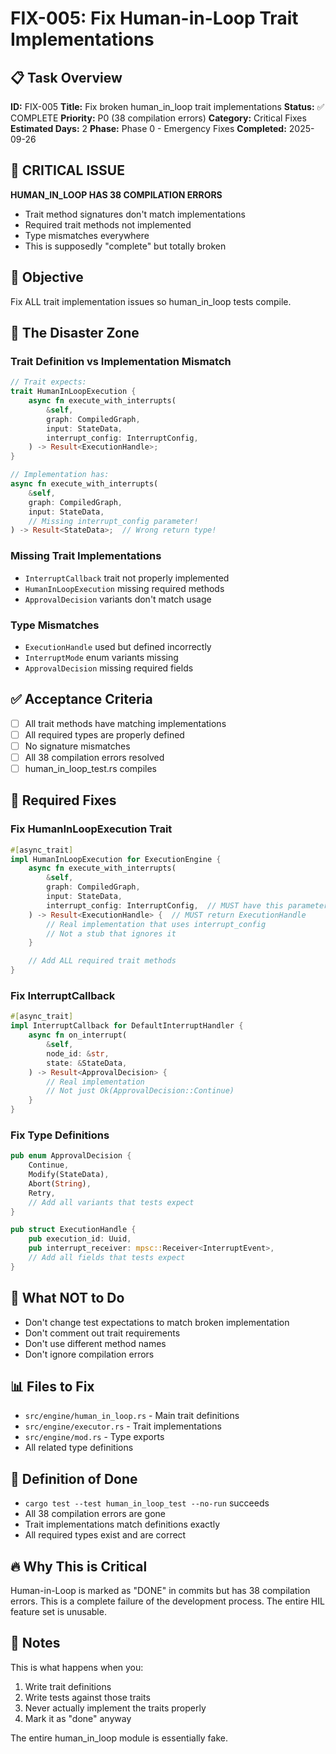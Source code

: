 # FIX-005: Fix Human-in-Loop Trait Implementations

## 📋 Task Overview
**ID:** FIX-005
**Title:** Fix broken human_in_loop trait implementations
**Status:** ✅ COMPLETE
**Priority:** P0 (38 compilation errors)
**Category:** Critical Fixes
**Estimated Days:** 2
**Phase:** Phase 0 - Emergency Fixes
**Completed:** 2025-09-26

## 🚨 CRITICAL ISSUE
**HUMAN_IN_LOOP HAS 38 COMPILATION ERRORS**
- Trait method signatures don't match implementations
- Required trait methods not implemented
- Type mismatches everywhere
- This is supposedly "complete" but totally broken

## 🎯 Objective
Fix ALL trait implementation issues so human_in_loop tests compile.

## 📝 The Disaster Zone

### Trait Definition vs Implementation Mismatch
```rust
// Trait expects:
trait HumanInLoopExecution {
    async fn execute_with_interrupts(
        &self,
        graph: CompiledGraph,
        input: StateData,
        interrupt_config: InterruptConfig,
    ) -> Result<ExecutionHandle>;
}

// Implementation has:
async fn execute_with_interrupts(
    &self,
    graph: CompiledGraph,
    input: StateData,
    // Missing interrupt_config parameter!
) -> Result<StateData>;  // Wrong return type!
```

### Missing Trait Implementations
- `InterruptCallback` trait not properly implemented
- `HumanInLoopExecution` missing required methods
- `ApprovalDecision` variants don't match usage

### Type Mismatches
- `ExecutionHandle` used but defined incorrectly
- `InterruptMode` enum variants missing
- `ApprovalDecision` missing required fields

## ✅ Acceptance Criteria
- [ ] All trait methods have matching implementations
- [ ] All required types are properly defined
- [ ] No signature mismatches
- [ ] All 38 compilation errors resolved
- [ ] human_in_loop_test.rs compiles

## 🔧 Required Fixes

### Fix HumanInLoopExecution Trait
```rust
#[async_trait]
impl HumanInLoopExecution for ExecutionEngine {
    async fn execute_with_interrupts(
        &self,
        graph: CompiledGraph,
        input: StateData,
        interrupt_config: InterruptConfig,  // MUST have this parameter
    ) -> Result<ExecutionHandle> {  // MUST return ExecutionHandle
        // Real implementation that uses interrupt_config
        // Not a stub that ignores it
    }

    // Add ALL required trait methods
}
```

### Fix InterruptCallback
```rust
#[async_trait]
impl InterruptCallback for DefaultInterruptHandler {
    async fn on_interrupt(
        &self,
        node_id: &str,
        state: &StateData,
    ) -> Result<ApprovalDecision> {
        // Real implementation
        // Not just Ok(ApprovalDecision::Continue)
    }
}
```

### Fix Type Definitions
```rust
pub enum ApprovalDecision {
    Continue,
    Modify(StateData),
    Abort(String),
    Retry,
    // Add all variants that tests expect
}

pub struct ExecutionHandle {
    pub execution_id: Uuid,
    pub interrupt_receiver: mpsc::Receiver<InterruptEvent>,
    // Add all fields that tests expect
}
```

## 🚫 What NOT to Do
- Don't change test expectations to match broken implementation
- Don't comment out trait requirements
- Don't use different method names
- Don't ignore compilation errors

## 📊 Files to Fix
- `src/engine/human_in_loop.rs` - Main trait definitions
- `src/engine/executor.rs` - Trait implementations
- `src/engine/mod.rs` - Type exports
- All related type definitions

## 🎯 Definition of Done
- `cargo test --test human_in_loop_test --no-run` succeeds
- All 38 compilation errors are gone
- Trait implementations match definitions exactly
- All required types exist and are correct

## 🔥 Why This is Critical
Human-in-Loop is marked as "DONE" in commits but has 38 compilation errors. This is a complete failure of the development process. The entire HIL feature set is unusable.

## 📝 Notes
This is what happens when you:
1. Write trait definitions
2. Write tests against those traits
3. Never actually implement the traits properly
4. Mark it as "done" anyway

The entire human_in_loop module is essentially fake.